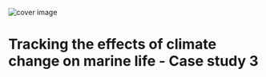 ![cover image](https://hvoltbb.github.io/pics/cover_pic4.png)
# Tracking the effects of climate change on marine life - Case study 3
